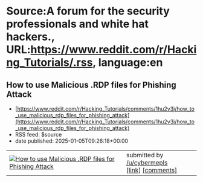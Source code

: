 # Source:A forum for the security professionals and white hat hackers., URL:https://www.reddit.com/r/Hacking_Tutorials/.rss, language:en

## How to use Malicious .RDP files for Phishing Attack
 - [https://www.reddit.com/r/Hacking_Tutorials/comments/1hu2v3j/how_to_use_malicious_rdp_files_for_phishing_attack](https://www.reddit.com/r/Hacking_Tutorials/comments/1hu2v3j/how_to_use_malicious_rdp_files_for_phishing_attack)
 - RSS feed: $source
 - date published: 2025-01-05T09:26:18+00:00

<table> <tr><td> <a href="https://www.reddit.com/r/Hacking_Tutorials/comments/1hu2v3j/how_to_use_malicious_rdp_files_for_phishing_attack/"> <img src="https://external-preview.redd.it/0BN0Drll7Y37YF5AvoNOXW5bGFk86_t4krtnD1Jwh-Q.jpg?width=320&amp;crop=smart&amp;auto=webp&amp;s=27634c0a085b5f564fe5bcb3f6e0e6d01f33ea18" alt="How to use Malicious .RDP files for Phishing Attack" title="How to use Malicious .RDP files for Phishing Attack" /> </a> </td><td> &#32; submitted by &#32; <a href="https://www.reddit.com/user/cybermepls"> /u/cybermepls </a> <br/> <span><a href="https://medium.com/p/6af6e0ad178c">[link]</a></span> &#32; <span><a href="https://www.reddit.com/r/Hacking_Tutorials/comments/1hu2v3j/how_to_use_malicious_rdp_files_for_phishing_attack/">[comments]</a></span> </td></tr></table>

